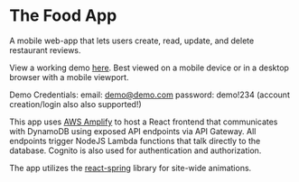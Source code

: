 # The Food App

A mobile web-app that lets users create, read, update, and delete restaurant reviews.

View a working demo [here](https://main.d30b8nboe5jb5.amplifyapp.com/). Best viewed on a mobile device or in a desktop browser with a mobile viewport. 

Demo Credentials:
email: demo@demo.com
password: demo!234
(account creation/login also also supported!)

This app uses [AWS Amplify](https://aws.amazon.com/amplify/) to  host a React frontend that communicates with DynamoDB using exposed API endpoints via API Gateway. All endpoints trigger NodeJS Lambda functions that talk directly to the database. Cognito is also used for authentication and authorization.

The app utilizes the [react-spring](https://react-spring.dev/) library for site-wide animations. 

